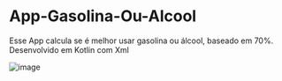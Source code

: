 # App-Gasolina-Ou-Alcool
Esse App calcula se é melhor usar gasolina ou álcool, baseado em 70%. Desenvolvido em Kotlin com Xml

![image](https://github.com/Paulo-Galego/App-Gasolina-Ou-Alcool/assets/36347510/981d6c39-c213-4c33-a850-a0e79fafe5e0)

